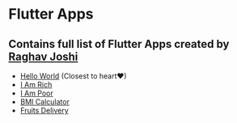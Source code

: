# Flutter Apps

## Contains full list of Flutter Apps created by [Raghav Joshi](https://github.com/RaghavTheGreat1/)

- [Hello World](https://github.com/RaghavTheGreat1/hello_world) (Closest to heart❤)
- [I Am Rich](https://github.com/RaghavTheGreat1/I_Am_Rich)
- [I Am Poor](https://github.com/RaghavTheGreat1/i_am_poor)
- [BMI Calculator](https://github.com/RaghavTheGreat1/bmi_calculator)
- [Fruits Delivery](https://github.com/RaghavTheGreat1/fruits_delivery)
